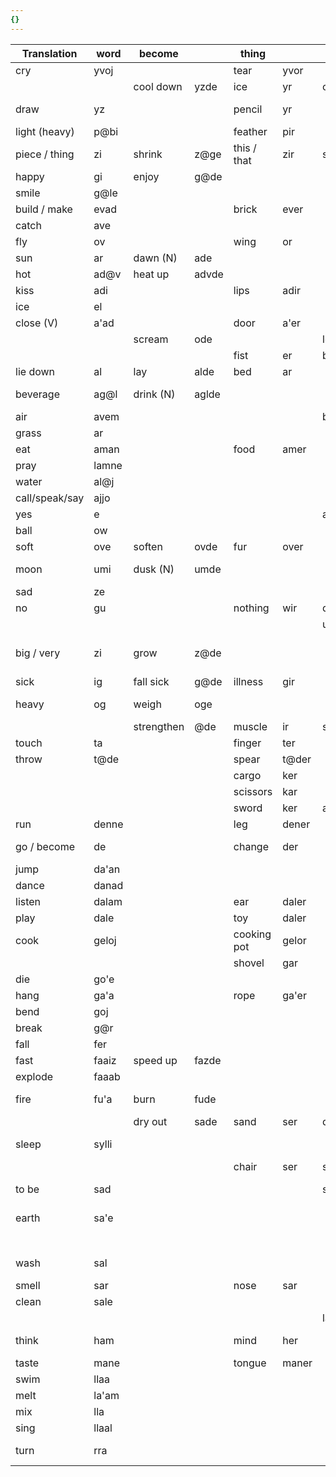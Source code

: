 ```yaml
---
{}
---
```


| Translation    | word  | become     |       | thing       |       | to be    |         | make                      |          | no                 |          |
| -------------- | ----- | ---------- | ----- | ----------- | ----- | -------- | ------- | ------------------------- | -------- | ------------------ | -------- |
| cry            | yvoj  |            |       | tear        | yvor  |          |         |                           |          |                    |          |
|                |       | cool down  | yzde  | ice         | yr    | cold     | yrsad   |                           |          | hot                | gursad   |
| draw           | yz    |            |       | pencil      | yr    |          |         | drawing (N)               | ysvad    | erase              | gyz      |
| light (heavy)  | p@bi  |            |       | feather     | pir   |          |         |                           |          | heavy              | gubb@@   |
| piece / thing  | zi    | shrink     | z@ge  | this / that | zir   | small    | zziid   |                           |          | whole              | guzi     |
| happy          | gi    | enjoy      | g@de  |             |       |          |         |                           |          | sad                | guji     |
| smile          | g@le  |            |       |             |       |          |         |                           |          | frown              | gguu     |
| build / make   | evad  |            |       | brick       | ever  |          |         |                           |          | break              | guvad    |
| catch          | ave   |            |       |             |       |          |         | throw                     | vveed    | miss               | guve     |
| fly            | ov    |            |       | wing        | or    |          |         |                           |          | fall               | gov      |
| sun            | ar    | dawn (N)   | ade   |             |       |          |         | shine                     | arvad    |                    |          |
| hot            | ad@v  | heat up    | advde |             |       |          |         |                           |          | cold               | gud@v    |
| kiss           | adi   |            |       | lips        | adir  |          |         |                           |          |                    |          |
| ice            | el    |            |       |             |       |          |         | freeze                    | elevad   | thaw               | gelvad   |
| close (V)      | a'ad  |            |       | door        | a'er  |          |         | lock (N)                  | 'adda    | open               | gadda    |
|                |       | scream     | ode   |             |       | loud     | ozad    | amplify                   | sadda    | whisper            | gude     |
|                |       |            |       | fist        | er    | beat     | ersad   | clench                    | ervad    | let go             | gervad   |
| lie down       | al    | lay        | alde  | bed         | ar    |          |         |                           |          | stand up           | gal      |
| beverage       | ag@l  | drink (N)  | aglde |             |       |          |         | make a beverage           | g@lvad   |                    |          |
| air            | avem  |            |       |             |       | breathe  | avemsad |                           |          | suffocate          | gavemsad |
| grass          | ar    |            |       |             |       |          |         | to plant                  | arvad    |                    |          |
| eat            | aman  |            |       | food        | amer  |          |         | cook                      | mervad   | starve             | guman    |
| pray           | lamne |            |       |             |       |          |         |                           |          | curse              | jamne    |
| water          | al@j  |            |       |             |       |          |         |                           |          |                    |          |
| call/speak/say | ajjo  |            |       |             |       |          |         | call                      | jjoovad  | imply              | gujjo    |
| yes            | e     |            |       |             |       | agree    | ezad    | persuade                  | ezadevad | no                 | ge       |
| ball           | ow    |            |       |             |       |          |         |                           |          |                    |          |
| soft           | ove   | soften     | ovde  | fur         | over  |          |         | fluff up                  | vervad   | hard               | guve     |
| moon           | umi   | dusk (N)   | umde  |             |       |          |         |                           |          | new moon           | gumi     |
| sad            | ze    |            |       |             |       |          |         | sadden                    | zevad    |                    |          |
| no             | gu    |            |       | nothing     | wir   | disagree | guzad   |                           |          |                    |          |
|                |       |            |       |             |       | ugly     | zzuud   |                           |          | pretty             | guzsad   |
| big / very     | zi    | grow       | z@de  |             |       |          |         | enlarge / increase / more | zivad    | small              | guzi     |
| sick           | ig    | fall sick  | g@de  | illness     | gir   |          |         | to infect                 | g@vad    | healthy            | ggi      |
| heavy          | og    | weigh      | oge   |             |       |          |         | weigh down                | ogad     | light (heavy)      | ggo      |
|                |       | strengthen | @de   | muscle      | ir    | strong   | izad    | to train                  | sadda    | weak               | guzad    |
| touch          | ta    |            |       | finger      | ter   |          |         |                           |          |                    |          |
| throw          | t@de  |            |       | spear       | t@der |          |         |                           |          |                    |          |
|                |       |            |       | cargo       | ker   |          |         | carry                     | kervad   |                    |          |
|                |       |            |       | scissors    | kar   |          |         | cut                       | karvad   | sew                | jigarvad |
|                |       |            |       | sword       | ker   | attack   | kezad   |                           |          | defend             | gguud    |
| run            | denne |            |       | leg         | dener |          |         | chase                     | denvad   |                    |          |
| go / become    | de    |            |       | change      | der   |          |         |                           |          | stay the same      | guder    |
| jump           | da'an |            |       |             |       |          |         | scare                     | danvad   |                    |          |
| dance          | danad |            |       |             |       |          |         |                           |          |                    |          |
| listen         | dalam |            |       | ear         | daler |          |         | say                       | damvad   |                    |          |
| play           | dale  |            |       | toy         | daler |          |         |                           |          |                    |          |
| cook           | geloj |            |       | cooking pot | gelor |          |         |                           |          |                    |          |
|                |       |            |       | shovel      | gar   |          |         | dig                       | garvad   | to pile            | jigarvad |
| die            | go'e  |            |       |             |       |          |         | kill                      | gevad    | resurrect          | gguu'e   |
| hang           | ga'a  |            |       | rope        | ga'er |          |         |                           |          |                    |          |
| bend           | goj   |            |       |             |       |          |         |                           |          |                    |          |
| break          | g@r   |            |       |             |       |          |         |                           |          | fix                | gguur    |
| fall           | fer   |            |       |             |       |          |         | drop                      | fervad   | rise               | guver    |
| fast           | faaiz | speed up   | fazde |             |       |          |         |                           |          | slow               | gufhiz   |
| explode        | faaab |            |       |             |       |          |         |                           |          |                    |          |
| fire           | fu'a  | burn       | fude  |             |       |          |         | light (on fire)           | fdevad   |                    |          |
|                |       | dry out    | sade  | sand        | ser   | dry      | sazad   |                           |          | wet                | gussad   |
| sleep          | sylli |            |       |             |       |          |         | bore (boring)             | sllivad  | awake              | guzylli  |
|                |       |            |       | chair       | ser   | sit      | sersad  |                           |          |                    |          |
| to be          | sad   |            |       |             |       | stand    | sadda   | make (force to)           | sadda    | not to be          | guzad    |
| earth          | sa'e  |            |       |             |       |          |         | bury                      | sevad    | unearth / mine out | jizevad  |
|                |       |            |       |             |       |          |         | shake                     | sarvad   |                    |          |
| wash           | sal   |            |       |             |       |          |         |                           |          | make dirty         | guzal    |
| smell          | sar   |            |       | nose        | sar   |          |         |                           |          |                    |          |
| clean          | sale  |            |       |             |       |          |         |                           |          |                    |          |
|                |       |            |       |             |       | laugh    | hazad   |                           |          |                    |          |
| think          | ham   |            |       | mind        | her   |          |         | make sb think             | hamvad   | not think          | guuam    |
| taste          | mane  |            |       | tongue      | maner |          |         |                           |          |                    |          |
| swim           | llaa  |            |       |             |       |          |         |                           |          | drown              | gulle    |
| melt           | la'am |            |       |             |       |          |         |                           |          | freeze             | gula'am  |
| mix            | lla   |            |       |             |       |          |         |                           |          |                    |          |
| sing           | llaal |            |       |             |       |          |         |                           |          |                    |          |
| turn           | rra   |            |       |             |       |          |         |                           |          | go straight        | gurra    |






